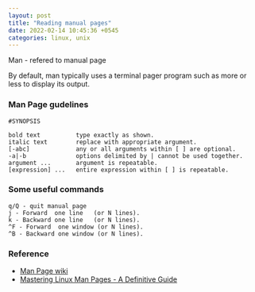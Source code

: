 ```yaml
---
layout: post
title: "Reading manual pages"
date: 2022-02-14 10:45:36 +0545
categories: linux, unix
---
```


Man - refered to manual page

By default, man typically uses a terminal pager program such as more or less to display its output.

### Man Page gudelines
```
#SYNOPSIS

bold text          type exactly as shown.
italic text        replace with appropriate argument.
[-abc]             any or all arguments within [ ] are optional.
-a|-b              options delimited by | cannot be used together.
argument ...       argument is repeatable.
[expression] ...   entire expression within [ ] is repeatable.
```


### Some useful commands
```
q/Q - quit manual page
j - Forward  one line   (or N lines).
k - Backward one line   (or N lines).
^F - Forward  one window (or N lines).
^B - Backward one window (or N lines).
```

### Reference
- [Man Page wiki](https://en.wikipedia.org/wiki/Man_page)
- [Mastering Linux Man Pages - A Definitive Guide](https://www.youtube.com/watch?v=RzAkjX_9B7E)

